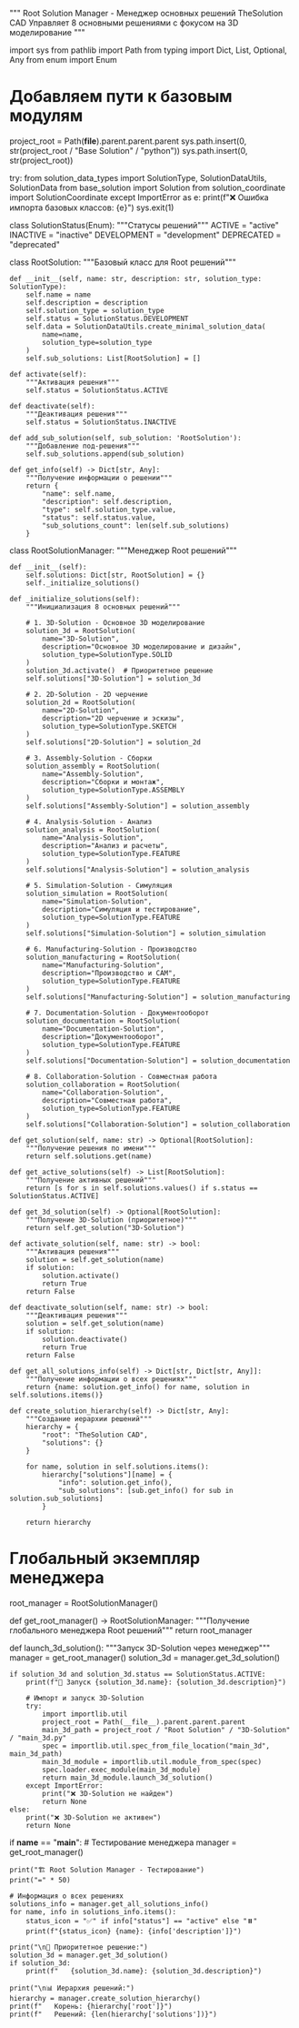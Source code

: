 """
Root Solution Manager - Менеджер основных решений TheSolution CAD
Управляет 8 основными решениями с фокусом на 3D моделирование
"""

import sys
from pathlib import Path
from typing import Dict, List, Optional, Any
from enum import Enum

# Добавляем пути к базовым модулям
project_root = Path(__file__).parent.parent.parent
sys.path.insert(0, str(project_root / "Base Solution" / "python"))
sys.path.insert(0, str(project_root))

try:
    from solution_data_types import SolutionType, SolutionDataUtils, SolutionData
    from base_solution import Solution
    from solution_coordinate import SolutionCoordinate
except ImportError as e:
    print(f"❌ Ошибка импорта базовых классов: {e}")
    sys.exit(1)

class SolutionStatus(Enum):
    """Статусы решений"""
    ACTIVE = "active"
    INACTIVE = "inactive"
    DEVELOPMENT = "development"
    DEPRECATED = "deprecated"

class RootSolution:
    """Базовый класс для Root решений"""
    
    def __init__(self, name: str, description: str, solution_type: SolutionType):
        self.name = name
        self.description = description
        self.solution_type = solution_type
        self.status = SolutionStatus.DEVELOPMENT
        self.data = SolutionDataUtils.create_minimal_solution_data(
            name=name,
            solution_type=solution_type
        )
        self.sub_solutions: List[RootSolution] = []
    
    def activate(self):
        """Активация решения"""
        self.status = SolutionStatus.ACTIVE
    
    def deactivate(self):
        """Деактивация решения"""
        self.status = SolutionStatus.INACTIVE
    
    def add_sub_solution(self, sub_solution: 'RootSolution'):
        """Добавление под-решения"""
        self.sub_solutions.append(sub_solution)
    
    def get_info(self) -> Dict[str, Any]:
        """Получение информации о решении"""
        return {
            "name": self.name,
            "description": self.description,
            "type": self.solution_type.value,
            "status": self.status.value,
            "sub_solutions_count": len(self.sub_solutions)
        }

class RootSolutionManager:
    """Менеджер Root решений"""
    
    def __init__(self):
        self.solutions: Dict[str, RootSolution] = {}
        self._initialize_solutions()
    
    def _initialize_solutions(self):
        """Инициализация 8 основных решений"""
        
        # 1. 3D-Solution - Основное 3D моделирование
        solution_3d = RootSolution(
            name="3D-Solution",
            description="Основное 3D моделирование и дизайн",
            solution_type=SolutionType.SOLID
        )
        solution_3d.activate()  # Приоритетное решение
        self.solutions["3D-Solution"] = solution_3d
        
        # 2. 2D-Solution - 2D черчение
        solution_2d = RootSolution(
            name="2D-Solution", 
            description="2D черчение и эскизы",
            solution_type=SolutionType.SKETCH
        )
        self.solutions["2D-Solution"] = solution_2d
        
        # 3. Assembly-Solution - Сборки
        solution_assembly = RootSolution(
            name="Assembly-Solution",
            description="Сборки и монтаж",
            solution_type=SolutionType.ASSEMBLY
        )
        self.solutions["Assembly-Solution"] = solution_assembly
        
        # 4. Analysis-Solution - Анализ
        solution_analysis = RootSolution(
            name="Analysis-Solution",
            description="Анализ и расчеты",
            solution_type=SolutionType.FEATURE
        )
        self.solutions["Analysis-Solution"] = solution_analysis
        
        # 5. Simulation-Solution - Симуляция
        solution_simulation = RootSolution(
            name="Simulation-Solution",
            description="Симуляция и тестирование",
            solution_type=SolutionType.FEATURE
        )
        self.solutions["Simulation-Solution"] = solution_simulation
        
        # 6. Manufacturing-Solution - Производство
        solution_manufacturing = RootSolution(
            name="Manufacturing-Solution",
            description="Производство и CAM",
            solution_type=SolutionType.FEATURE
        )
        self.solutions["Manufacturing-Solution"] = solution_manufacturing
        
        # 7. Documentation-Solution - Документооборот
        solution_documentation = RootSolution(
            name="Documentation-Solution",
            description="Документооборот",
            solution_type=SolutionType.FEATURE
        )
        self.solutions["Documentation-Solution"] = solution_documentation
        
        # 8. Collaboration-Solution - Совместная работа
        solution_collaboration = RootSolution(
            name="Collaboration-Solution",
            description="Совместная работа",
            solution_type=SolutionType.FEATURE
        )
        self.solutions["Collaboration-Solution"] = solution_collaboration
    
    def get_solution(self, name: str) -> Optional[RootSolution]:
        """Получение решения по имени"""
        return self.solutions.get(name)
    
    def get_active_solutions(self) -> List[RootSolution]:
        """Получение активных решений"""
        return [s for s in self.solutions.values() if s.status == SolutionStatus.ACTIVE]
    
    def get_3d_solution(self) -> Optional[RootSolution]:
        """Получение 3D-Solution (приоритетное)"""
        return self.get_solution("3D-Solution")
    
    def activate_solution(self, name: str) -> bool:
        """Активация решения"""
        solution = self.get_solution(name)
        if solution:
            solution.activate()
            return True
        return False
    
    def deactivate_solution(self, name: str) -> bool:
        """Деактивация решения"""
        solution = self.get_solution(name)
        if solution:
            solution.deactivate()
            return True
        return False
    
    def get_all_solutions_info(self) -> Dict[str, Dict[str, Any]]:
        """Получение информации о всех решениях"""
        return {name: solution.get_info() for name, solution in self.solutions.items()}
    
    def create_solution_hierarchy(self) -> Dict[str, Any]:
        """Создание иерархии решений"""
        hierarchy = {
            "root": "TheSolution CAD",
            "solutions": {}
        }
        
        for name, solution in self.solutions.items():
            hierarchy["solutions"][name] = {
                "info": solution.get_info(),
                "sub_solutions": [sub.get_info() for sub in solution.sub_solutions]
            }
        
        return hierarchy

# Глобальный экземпляр менеджера
root_manager = RootSolutionManager()

def get_root_manager() -> RootSolutionManager:
    """Получение глобального менеджера Root решений"""
    return root_manager

def launch_3d_solution():
    """Запуск 3D-Solution через менеджер"""
    manager = get_root_manager()
    solution_3d = manager.get_3d_solution()
    
    if solution_3d and solution_3d.status == SolutionStatus.ACTIVE:
        print(f"🎯 Запуск {solution_3d.name}: {solution_3d.description}")
        
        # Импорт и запуск 3D-Solution
        try:
            import importlib.util
            project_root = Path(__file__).parent.parent.parent
            main_3d_path = project_root / "Root Solution" / "3D-Solution" / "main_3d.py"
            spec = importlib.util.spec_from_file_location("main_3d", main_3d_path)
            main_3d_module = importlib.util.module_from_spec(spec)
            spec.loader.exec_module(main_3d_module)
            return main_3d_module.launch_3d_solution()
        except ImportError:
            print("❌ 3D-Solution не найден")
            return None
    else:
        print("❌ 3D-Solution не активен")
        return None

if __name__ == "__main__":
    # Тестирование менеджера
    manager = get_root_manager()
    
    print("🏗️ Root Solution Manager - Тестирование")
    print("=" * 50)
    
    # Информация о всех решениях
    solutions_info = manager.get_all_solutions_info()
    for name, info in solutions_info.items():
        status_icon = "✅" if info["status"] == "active" else "⏸️"
        print(f"{status_icon} {name}: {info['description']}")
    
    print("\n🎯 Приоритетное решение:")
    solution_3d = manager.get_3d_solution()
    if solution_3d:
        print(f"   {solution_3d.name}: {solution_3d.description}")
    
    print("\n📊 Иерархия решений:")
    hierarchy = manager.create_solution_hierarchy()
    print(f"   Корень: {hierarchy['root']}")
    print(f"   Решений: {len(hierarchy['solutions'])}")
